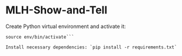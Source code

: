 # MLH-Show-and-Tell

Create Python virtual environment and activate it: 
```python3 -m venv env
source env/bin/activate```

Install necessary dependencies: `pip install -r requirements.txt`
